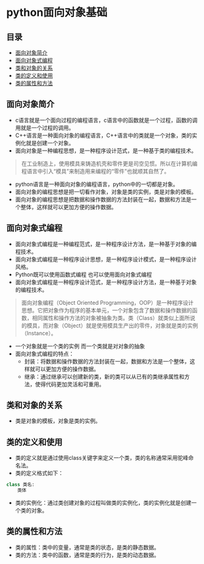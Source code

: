 # python面向对象基础
## 目录
* [面向对象简介](#面向对象简介)
* [面向对象式编程](#面向对象式编程)
* [类和对象的关系](#类和对象的关系)
* [类的定义和使用](#类的定义和使用)
* [类的属性和方法](#类的属性和方法)
## 面向对象简介
* c语言就是一个面向过程的编程语言，c语言中的函数就是一个过程，函数的调用就是一个过程的调用。
* C++语言是一种面向对象的编程语言，C++语言中的类就是一个对象，类的实例化就是创建一个对象。
* 面向对象是一种编程思想，是一种程序设计范式，是一种基于类的编程技术。
> 在工业制造上，使用模具来铸造机壳和零件更是司空见惯。所以在计算机编程语言中引入“模具”来制造用来编程的“零件”也就顺其自然了。
* python语言是一种面向对象的编程语言，python中的一切都是对象。
* 面向对象的编程思想是把一切看作对象，对象是类的实例，类是对象的模板。
* 面向对象的编程思想是把数据和操作数据的方法封装在一起，数据和方法是一个整体，这样就可以更加方便的操作数据。
## 面向对象式编程
* 面向对象式编程是一种编程范式，是一种程序设计方法，是一种基于对象的编程技术。
* 面向对象式编程是一种程序设计思想，是一种程序设计模式，是一种程序设计风格。
* Python既可以使用函数式编程 也可以使用面向对象式编程
* 面向对象式编程是一种程序设计范式，是一种程序设计方法，是一种基于对象的编程技术。
> 面向对象编程（Object Oriented Programming，OOP）是一种程序设计思想。它把对象作为程序的基本单元，一个对象包含了数据和操作数据的函数，相同属性和操作方法的对象被抽象为类。类（Class）就类似上面所说的模具，而对象（Object）就是使用模具生产出的零件，对象就是类的实例（Instance）。
* 一个对象就是一个类的实例 而一个类就是对对象的抽象
* 面向对象式编程的特点：
    * 封装：将数据和操作数据的方法封装在一起，数据和方法是一个整体，这样就可以更加方便的操作数据。
    * 继承：通过继承可以创建新的类，新的类可以从已有的类继承属性和方法，使得代码更加灵活和可重用。
## 类和对象的关系
* 类是对象的模板，对象是类的实例。
## 类的定义和使用
* 类的定义就是通过使用class关键字来定义一个类，类的名称通常采用驼峰命名法。
* 类的定义格式如下：
```python
class 类名:
    类体
```
* 类的实例化：通过类创建对象的过程叫做类的实例化，类的实例化就是创建一个类的对象。
## 类的属性和方法
* 类的属性：类中的变量，通常是类的状态，是类的静态数据。
* 类的方法：类中的函数，通常是类的行为，是类的动态数据。